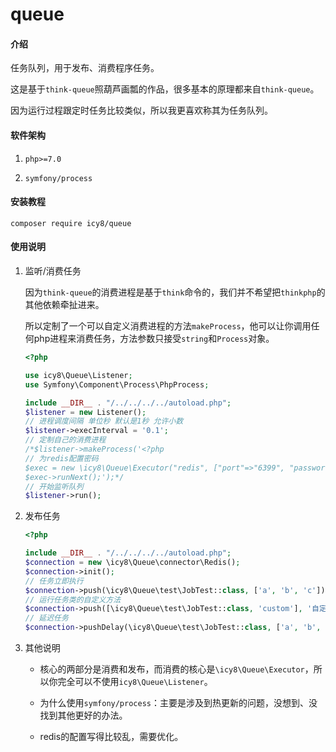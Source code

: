# queue

#### 介绍

任务队列，用于发布、消费程序任务。

这是基于`think-queue`照葫芦画瓢的作品，很多基本的原理都来自`think-queue`。

因为运行过程跟定时任务比较类似，所以我更喜欢称其为任务队列。

#### 软件架构

1. `php>=7.0`

2. `symfony/process`

#### 安装教程

`````shell
composer require icy8/queue
`````

#### 使用说明

1. 监听/消费任务

   因为`think-queue`的消费进程是基于`think`命令的，我们并不希望把`thinkphp`的其他依赖牵扯进来。

   所以定制了一个可以自定义消费进程的方法`makeProcess`，他可以让你调用任何php进程来消费任务，方法参数只接受`string`和`Process`对象。

   ```php
   <?php
   
   use icy8\Queue\Listener;
   use Symfony\Component\Process\PhpProcess;
   
   include __DIR__ . "/../../../../autoload.php";
   $listener = new Listener();
   // 进程调度间隔 单位秒 默认是1秒 允许小数
   $listener->execInterval = '0.1';
   // 定制自己的消费进程
   /*$listener->makeProcess('<?php
   // 为redis配置密码
   $exec = new \icy8\Queue\Executor("redis", ["port"=>"6399", "password"=>"123456"]);
   $exec->runNext();');*/
   // 开始监听队列
   $listener->run();
   ```

2. 发布任务

   ```php
   <?php
   
   include __DIR__ . "/../../../../autoload.php";
   $connection = new \icy8\Queue\connector\Redis();
   $connection->init();
   // 任务立即执行
   $connection->push(\icy8\Queue\test\JobTest::class, ['a', 'b', 'c']);
   // 运行任务类的自定义方法
   $connection->push([\icy8\Queue\test\JobTest::class, 'custom'], '自定义方法');
   // 延迟任务
   $connection->pushDelay(\icy8\Queue\test\JobTest::class, ['a', 'b', 'c'], 3);
   ```

3. 其他说明

    - 核心的两部分是消费和发布，而消费的核心是`\icy8\Queue\Executor`，所以你完全可以不使用`icy8\Queue\Listener`。

    - 为什么使用`symfony/process`：主要是涉及到热更新的问题，没想到、没找到其他更好的办法。

    - redis的配置写得比较乱，需要优化。